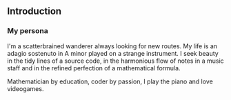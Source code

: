 ## Introduction

### My persona

I'm a scatterbrained wanderer always looking for new routes. My life is an adagio sostenuto in A minor played on a strange instrument.
I seek beauty in the tidy lines of a source code, in the harmonious flow of notes in a music staff and in the refined perfection of a mathematical formula.

Mathematician by education, coder by passion, I play the piano and love videogames.

